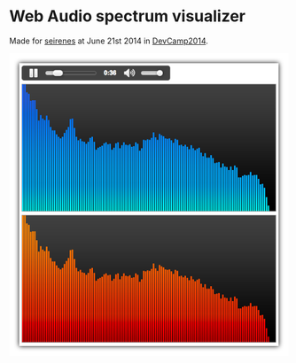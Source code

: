 Web Audio spectrum visualizer
=============================

Made for [seirenes](https://github.com/joker1007/seirenes) at June 21st 2014 in [DevCamp2014](https://ja-jp.facebook.com/devcampfun).

![screen shot](ss.png)
